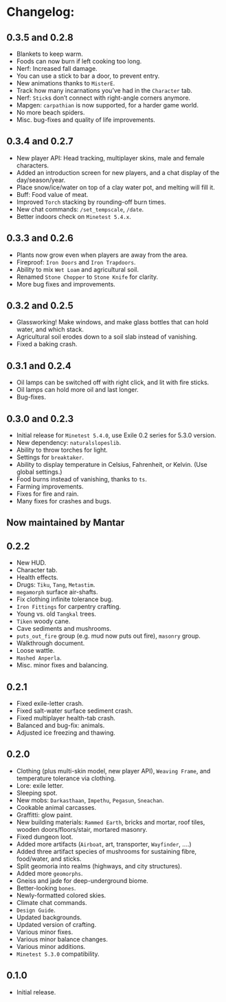 # Changelog:

## 0.3.5 and 0.2.8
  - Blankets to keep warm.
  - Foods can now burn if left cooking too long.
  - Nerf: Increased fall damage.
  - You can use a stick to bar a door, to prevent entry.
  - New animations thanks to `MisterE`.
  - Track how many incarnations you’ve had in the `Character` tab.
  - Nerf: `Stick`s don’t connect with right-angle corners anymore.
  - Mapgen: `carpathian` is now supported, for a harder game world.
  - No more beach spiders.
  - Misc. bug-fixes and quality of life improvements.

## 0.3.4 and 0.2.7
  - New player API: Head tracking, multiplayer skins, male and female characters.
  - Added an introduction screen for new players, and a chat display of the day/season/year.
  - Place snow/ice/water on top of a clay water pot, and melting will fill it.
  - Buff: Food value of meat.
  - Improved `Torch` stacking by rounding-off burn times.
  - New chat commands: `/set_tempscale`, `/date`.
  - Better indoors check on `Minetest 5.4.x`.

## 0.3.3 and 0.2.6
  - Plants now grow even when players are away from the area.
  - Fireproof: `Iron Doors` and `Iron Trapdoors`.
  - Ability to mix `Wet Loam` and agricultural soil.
  - Renamed `Stone Chopper` to `Stone Knife` for clarity.
  - More bug fixes and improvements.

## 0.3.2 and 0.2.5
  - Glassworking! Make windows, and make glass bottles that can hold water, and which stack.
  - Agricultural soil erodes down to a soil slab instead of vanishing.
  - Fixed a baking crash.

## 0.3.1 and 0.2.4
  - Oil lamps can be switched off with right click, and lit with fire sticks.
  - Oil lamps can hold more oil and last longer.
  - Bug-fixes.

## 0.3.0 and 0.2.3
  - Initial release for `Minetest 5.4.0`, use Exile 0.2 series for 5.3.0 version.
  - New dependency: `naturalslopeslib`.
  - Ability to throw torches for light.
  - Settings for `breaktaker`.
  - Ability to display temperature in Celsius, Fahrenheit, or Kelvin. (Use global settings.)
  - Food burns instead of vanishing, thanks to `ts`.
  - Farming improvements.
  - Fixes for fire and rain.
  - Many fixes for crashes and bugs.

## Now maintained by Mantar

## 0.2.2
  - New HUD.
  - Character tab.
  - Health effects.
  - Drugs: `Tiku`, `Tang`, `Metastim`.
  - `megamorph` surface air-shafts.
  - Fix clothing infinite tolerance bug.
  - `Iron Fittings` for carpentry crafting.
  - Young vs. old `Tangkal` trees.
  - `Tiken` woody cane.
  - Cave sediments and mushrooms.
  - `puts_out_fire` group (e.g. mud now puts out fire), `masonry` group.
  - Walkthrough document.
  - Loose wattle.
  - `Mashed Anperla`.
  - Misc. minor fixes and balancing.

## 0.2.1
  - Fixed exile-letter crash.
  - Fixed salt-water surface sediment crash.
  - Fixed multiplayer health-tab crash.
  - Balanced and bug-fix: animals.
  - Adjusted ice freezing and thawing.

## 0.2.0
  - Clothing (plus multi-skin model, new player API), `Weaving Frame`, and temperature tolerance via clothing.
  - Lore: exile letter.
  - Sleeping spot.
  - New mobs: `Darkasthaan`, `Impethu`, `Pegasun`, `Sneachan`.
  - Cookable animal carcasses.
  - Graffitti: glow paint.
  - New building materials: `Rammed Earth`, bricks and mortar, roof tiles, wooden doors/floors/stair, mortared masonry.
  - Fixed dungeon loot.
  - Added more artifacts (`Airboat`, art, transporter, `Wayfinder`, ....)
  - Added three artifact species of mushrooms for sustaining fibre, food/water, and sticks.
  - Split geomoria into realms (highways, and city structures).
  - Added more `geomorphs`.
  - Gneiss and jade for deep-underground biome.
  - Better-looking `bones`.
  - Newly-formatted colored skies.
  - Climate chat commands.
  - `Design Guide`.
  - Updated backgrounds.
  - Updated version of crafting.
  - Various minor fixes.
  - Various minor balance changes.
  - Various minor additions.
  - `Minetest 5.3.0` compatibility.

## 0.1.0
  - Initial release.
